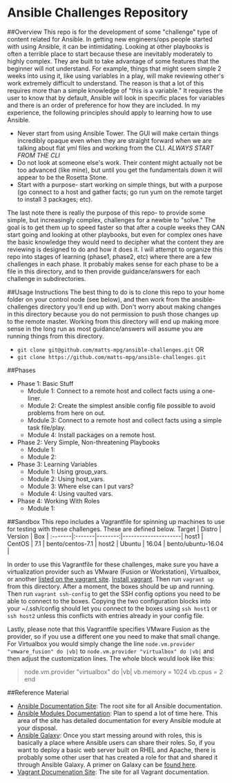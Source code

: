 Ansible Challenges Repository
===============================
##Overview
This repo is for the development of some "challenge" type of content related for Ansible. In getting new engineers/ops people started with using Ansible, it can be intimidating. Looking at other playbooks is often a terrible place to start because these are inevitably moderately to highly complex. They are built to take advantage of some features that the beginner will not understand. For example, things that might seem simple 2 weeks into using it, like using variables in a play, will make reviewing other's work extremely difficult to understand. The reason is that a lot of this requires more than a simple knowledge of "this is a variable." It requires the user to know that by default, Ansible will look in specific places for variables and there is an order of preference for how they are included. In my experience, the following principles should apply to learning how to use Ansible.
- Never start from using Ansible Tower. The GUI will make certain things incredibly opaque even when they are straight forward when we are talking about flat yml files and working from the CLI. *ALWAYS START FROM THE CLI*
- Do not look at someone else's work. Their content might actually not be too advanced (like mine), but until you get the fundamentals down it will appear to be the Rosetta Stone.
- Start with a purpose- start working on simple things, but with a purpose (go connect to a host and gather facts; go run yum on the remote target to install 3 packages; etc).

The last note there is really the purpose of this repo- to provide some simple, but increasingly complex, challenges for a newbie to "solve." The goal is to get them up to speed faster so that after a couple weeks they CAN start going and looking at other playbooks, but even for complex ones have the basic knowledge they would need to decipher what the content they are reviewing is designed to do and how it does it. I will attempt to organize this repo into stages of learning (phase1, phase2, etc) where there are a few challenges in each phase. It probably makes sense for each phase to be a file in this directory, and to then provide guidance/answers for each challenge in subdirectories. 

##Usage Instructions
The best thing to do is to clone this repo to your home folder on your control node (see below), and then work from the ansible-challenges directory you'll end up with. Don't worry about making changes in this directory because you do not permission to push those changes up to the remote master. Working from this directory will end up making more sense in the long run as most guidance/answers will assume you are running things from this directory.
- `git clone git@github.com/matts-mpg/ansible-challenges.git`
OR
- `git clone https://github.com/matts-mpg/ansible-challenges.git`
 

##Phases
- Phase 1: Basic Stuff
  - Module 1: Connect to a remote host and collect facts using a one-liner.
  - Module 2: Create the simplest ansible config file possible to avoid problems from here on out.
  - Module 3: Connect to a remote host and collect facts using a simple task file/play.
  - Module 4: Install packages on a remote host.
- Phase 2: Very Simple, Non-threatening Playbooks
  - Module 1: 
  - Module 2: 
- Phase 3: Learning Variables
  - Module 1: Using group_vars.
  - Module 2: Using host_vars.
  - Module 3: Where else can I put vars?
  - Module 4: Using vaulted vars.
- Phase 4: Working With Roles
  - Module 1: 

##Sandbox
This repo includes a Vagrantfile for spinning up machines to use for testing with these challenges. These are defined below.
 Target | Distro | Version | Box                 | 
:-------|:-------|--------:|---------------------|
host1   | CentOS |  7.1    | bento/centos-7.1    |
host2   | Ubuntu | 16.04   | bento/ubuntu-16.04  |

In order to use this Vagrantfile for these challenges, make sure you have a virtualization provider such as VMware (Fusion or Workstation), Virtualbox, or another [listed on the vagrant site](https://www.vagrantup.com/docs/providers/). [Install vagrant](https://www.vagrantup.com/docs/installation/). Then run `vagrant up` from this directory. After a moment, the boxes should be up and running. Then run `vagrant ssh-config` to get the SSH config options you need to be able to connect to the boxes. Copying the two configuration blocks into your ~/.ssh/config should let you connect to the boxes using `ssh host1` or `ssh host2` unless this conflicts with entries already in your config file.

Lastly, please note that this Vagrantfile specifies VMware Fusion as the provider, so if you use a different one you need to make that small change. For Virtualbox you would simply change the line `node.vm.provider "vmware_fusion" do |vb|` to `node.vm.provider "virtualbox" do |vb|` and then adjust the customization lines. The whole block would look like this:
> node.vm.provider "virtualbox" do |vb|
>   vb.memory = 1024
>   vb.cpus = 2
> end

##Reference Material
  - [Ansible Documentation Site](http://docs.ansible.com/ansible/): The root site for all Ansible documentation.
  - [Ansible Modules Documentation](http://docs.ansible.com/ansible/modules_by_category.html): Plan to spend a lot of time here. This area of the site has detailed documentation for every Ansible module at your disposal.
  - [Ansible Galaxy](https://galaxy.ansible.com/): Once you start messing around with roles, this is basically a place where Ansible users can share their roles. So, if you want to deploy a basic web server built on RHEL and Apache, there is probably some other user that has created a role for that and shared it through Ansible Galaxy. A primer on Galaxy can be [found here](http://docs.ansible.com/ansible/galaxy.html).
  - [Vagrant Documenation Site](https://www.vagrantup.com/docs/): The site for all Vagrant documentation.
